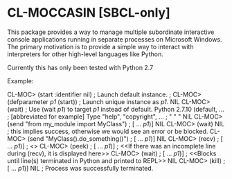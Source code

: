 # CL-MOCCASIN [SBCL-only]

This package provides a way to manage multiple subordinate
interactive console applications running in separate processes on
Microsoft Windows.  The primary motivation is to provide a simple
way to interact with interpreters for other high-level languages
like Python.

Currently this has only been tested with Python 2.7

Example:

CL-MOC> (start :identifier nil)      ; Launch default instance.
; <OR>
CL-MOC> (defparameter *p1* (start))  ; Launch unique instance as *p1*.
NIL
CL-MOC> (wait)  ; Use (wait *p1*) to target *p1* instead of default.
Python 2.7.10 (default, ...   ; [abbreviated for example]
Type "help", "copyright", ... ; " " "
NIL
CL-MOC> (send "from my_module import MyClass")  ; [ ... *p1*)]
NIL
CL-MOC> (wait)
NIL  ; this implies success, otherwise we would see an error or be blocked.
CL-MOC> (send "MyClass().do_something()")  ; [ ... *p1*)]
NIL
CL-MOC> (recv)  ; [ ... *p1*)]
; <<Finished lines of output from Python>>
CL-MOC> (peek)  ; [ ... *p1*)]
; <<If there was an incomplete line during (recv), it is displayed here>>
CL-MOC> (wait)  ; [ ... *p1*)]
; <<Blocks until line(s) terminated in Python and printed to REPL>>
NIL
CL-MOC> (kill)  ; [ ... *p1*)]
NIL  ; Process was successfully terminated.
